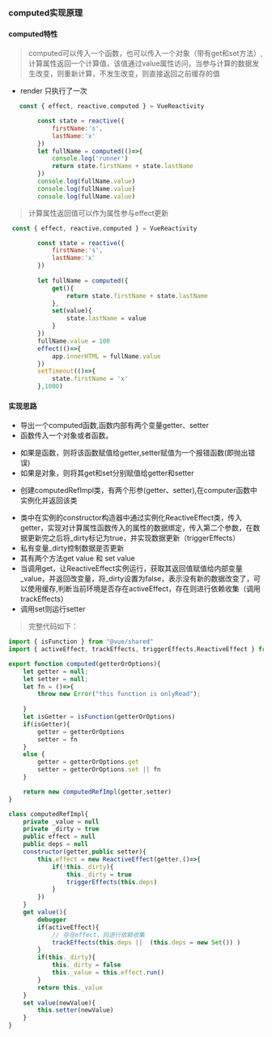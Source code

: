### computed实现原理
#### computed特性
> computed可以传入一个函数，也可以传入一个对象（带有get和set方法）,计算属性返回一个计算值，该值通过value属性访问，当参与计算的数据发生改变，则重新计算，不发生改变，则直接返回之前缓存的值
* render 只执行了一次
```js
   const { effect, reactive,computed } = VueReactivity

        const state = reactive({
            firstName:'s',
            lastName:'x'
        })
        let fullName = computed(()=>{
            console.log('runner')
            return state.firstName + state.lastName
        })
        console.log(fullName.value)
        console.log(fullName.value)
        console.log(fullName.value)
```
> 计算属性返回值可以作为属性参与effect更新
```js
 const { effect, reactive,computed } = VueReactivity

        const state = reactive({
            firstName:'s',
            lastName:'x'
        })
       
        let fullName = computed({
            get(){
                return state.firstName + state.lastName
            },
            set(value){
                state.lastName = value
            }
        })
        fullName.value = 100
        effect(()=>{
            app.innerHTML = fullName.value
        })
        setTimeout(()=>{
            state.firstName = 'x'
        },1000)
```
#### 实现思路
* 导出一个computed函数,函数内部有两个变量getter、setter
* 函数传入一个对象或者函数。
+ 如果是函数，则将该函数赋值给getter,setter赋值为一个报错函数(即抛出错误)
+ 如果是对象，则将其get和set分别赋值给getter和setter
* 创建computedRefImpl类，有两个形参(getter、setter),在computer函数中实例化并返回该类
+ 类中在实例的constructor构造器中通过实例化ReactiveEffect类，传入getter，实现对计算属性函数传入的属性的数据绑定，传入第二个参数，在数据更新完之后将_dirty标记为true，并实现数据更新（triggerEffects）
+ 私有变量_dirty控制数据是否更新
+ 其有两个方法get value 和 set value
+ 当调用get，让ReactiveEffect实例运行，获取其返回值赋值给内部变量_value，并返回改变量，将_dirty设置为false，表示没有新的数据改变了，可以使用缓存,判断当前环境是否存在activeEffect，存在则进行依赖收集（调用trackEffects）
+ 调用set则运行setter
> 完整代码如下：
```js
import { isFunction } from "@vue/shared"
import { activeEffect, trackEffects, triggerEffects,ReactiveEffect } from "./effect";

export function computed(getterOrOptions){
    let getter = null;
    let setter = null;
    let fn = ()=>{
        throw new Error("this function is onlyRead");
									
    }
    let isGetter = isFunction(getterOrOptions)
    if(isGetter){
        getter = getterOrOptions
        setter = fn
    }
    else {
        getter = getterOrOptions.get
        setter = getterOrOptions.set || fn
    }

    return new computedRefImpl(getter,setter)
}

class computedRefImpl{
    private _value = null
    private _dirty = true
    public effect = null
    public deps = null
    constructor(getter,public setter){
        this.effect = new ReactiveEffect(getter,()=>{
            if(!this._dirty){
                this._dirty = true
                triggerEffects(this.deps)
            }
        })
    }
    get value(){
        debugger
        if(activeEffect){
            // 存在effect，则进行依赖收集
            trackEffects(this.deps ||  (this.deps = new Set()) )
        }
        if(this._dirty){
            this._dirty = false
            this._value = this.effect.run()
        }
        return this._value
    }
    set value(newValue){
        this.setter(newValue)
    }
}
```